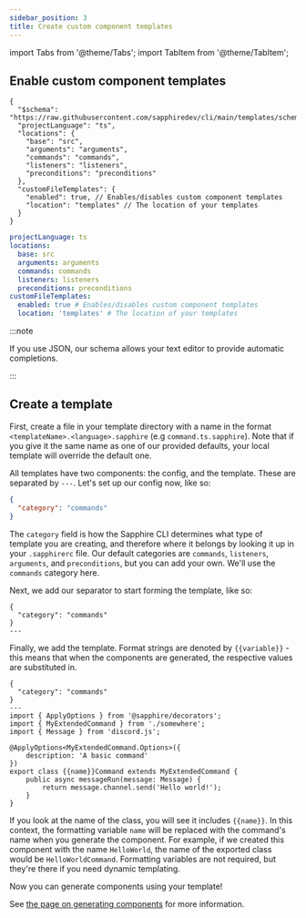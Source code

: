 ```yaml
---
sidebar_position: 3
title: Create custom component templates
---
```


import Tabs from '@theme/Tabs'; import TabItem from '@theme/TabItem';

## Enable custom component templates

<Tabs groupId="config-language-choice">
<TabItem value="json" label="JSON" default>

```jsonc {11-14}
{
  "$schema": "https://raw.githubusercontent.com/sapphiredev/cli/main/templates/schemas/.sapphirerc.scheme.json",
  "projectLanguage": "ts",
  "locations": {
    "base": "src",
    "arguments": "arguments",
    "commands": "commands",
    "listeners": "listeners",
    "preconditions": "preconditions"
  },
  "customFileTemplates": {
    "enabled": true, // Enables/disables custom component templates
    "location": "templates" // The location of your templates
  }
}
```

</TabItem>

<TabItem value="yaml" label="YAML">

```yaml {8-10}
projectLanguage: ts
locations:
  base: src
  arguments: arguments
  commands: commands
  listeners: listeners
  preconditions: preconditions
customFileTemplates:
  enabled: true # Enables/disables custom component templates
  location: 'templates' # The location of your templates
```

</TabItem>
</Tabs>

:::note

If you use JSON, our schema allows your text editor to provide automatic completions.

:::

## Create a template

First, create a file in your template directory with a name in the format `<templateName>.<language>.sapphire` (e.g `command.ts.sapphire`). Note that if you give it the same name as one of our provided defaults, your local template will override the default one.

All templates have two components: the config, and the template. These are separated by `---`. Let's set up our config now, like so:

```json
{
  "category": "commands"
}
```

The `category` field is how the Sapphire CLI determines what type of template you are creating, and therefore where it belongs by looking it up in your `.sapphirerc` file. Our default categories are `commands`, `listeners`, `arguments`, and `preconditions`, but you can add your own. We'll use the `commands` category here.

Next, we add our separator to start forming the template, like so:

```
{
  "category": "commands"
}
---
```

Finally, we add the template. Format strings are denoted by `{{variable}}` - this means that when the components are generated, the respective values are substituted in.

```
{
  "category": "commands"
}
---
import { ApplyOptions } from '@sapphire/decorators';
import { MyExtendedCommand } from './somewhere';
import { Message } from 'discord.js';

@ApplyOptions<MyExtendedCommand.Options>({
	description: 'A basic command'
})
export class {{name}}Command extends MyExtendedCommand {
	public async messageRun(message: Message) {
		return message.channel.send('Hello world!');
	}
}

```

If you look at the name of the class, you will see it includes `{{name}}`. In this context, the formatting variable `name` will be replaced with the command's name when you generate the component. For example, if we created this component with the name `HelloWorld`, the name of the exported class would be `HelloWorldCommand`. Formatting variables are not required, but they're there if you need dynamic templating.

Now you can generate components using your template!

See [the page on generating components][generating-components] for more information.

[generating-components]: ./generating-components.md

